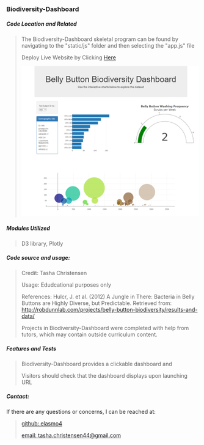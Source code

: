 <h3>Biodiversity-Dashboard</h3>

<h5>Code Location and Related</h5>

> The Biodiversity-Dashboard skeletal program can be found by navigating to the "static/js" folder and then selecting the "app.js" file
>
> Deploy Live Website by Clicking [Here](https://elasmo4.github.io/Biodiversity-Dashboard/)
>
> ![Biodiversity-Dashboard](Biodiversity-Dashboard-Capture.PNG)


<h5>Modules Utilized</h5>

> D3 library, Plotly
> 

<h5>Code source and usage:</h5>

> Credit: Tasha Christensen
>
> Usage: Edudcational purposes only
>
> References: Hulcr, J. et al. (2012) A Jungle in There: Bacteria in Belly Buttons are Highly Diverse, but Predictable. Retrieved from: http://robdunnlab.com/projects/belly-button-biodiversity/results-and-data/
> 
> Projects in Biodiversity-Dashboard were completed with help from tutors, which may contain outside curriculum content.


<h5>Features and Tests</h5>

> Biodiversity-Dashboard provides a clickable dashboard and
> 
> Visitors should check that the dashboard displays upon launching URL
> 

<h5>Contact:</h5>

If there are any questions or concerns, I can be reached at:
> [github: elasmo4](https://github.com/elasmo4)
>
> [email: tasha.christensen44@gmail.com](mailto:tasha.christensen44@gmail.com)
